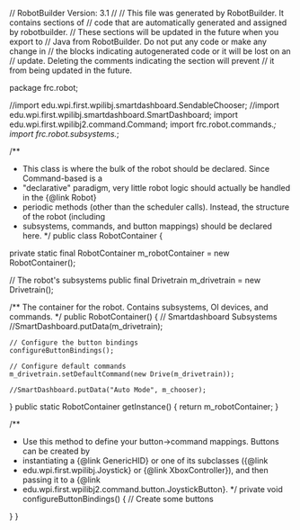 // RobotBuilder Version: 3.1
//
// This file was generated by RobotBuilder. It contains sections of
// code that are automatically generated and assigned by robotbuilder.
// These sections will be updated in the future when you export to
// Java from RobotBuilder. Do not put any code or make any change in
// the blocks indicating autogenerated code or it will be lost on an
// update. Deleting the comments indicating the section will prevent
// it from being updated in the future.

package frc.robot;

//import edu.wpi.first.wpilibj.smartdashboard.SendableChooser;
//import edu.wpi.first.wpilibj.smartdashboard.SmartDashboard;
import edu.wpi.first.wpilibj2.command.Command;
import frc.robot.commands.*;
import frc.robot.subsystems.*;


/**
 * This class is where the bulk of the robot should be declared. Since Command-based is a
 * "declarative" paradigm, very little robot logic should actually be handled in the {@link Robot}
 * periodic methods (other than the scheduler calls). Instead, the structure of the robot (including
 * subsystems, commands, and button mappings) should be declared here.
 */
public class RobotContainer {

  private static final RobotContainer m_robotContainer = new RobotContainer();

  // The robot's subsystems
  public final Drivetrain m_drivetrain = new Drivetrain();

  /** The container for the robot. Contains subsystems, OI devices, and commands. */
  public RobotContainer() {
    // Smartdashboard Subsystems
    //SmartDashboard.putData(m_drivetrain);

    // Configure the button bindings
    configureButtonBindings();

    // Configure default commands
    m_drivetrain.setDefaultCommand(new Drive(m_drivetrain));
   
    //SmartDashboard.putData("Auto Mode", m_chooser);    
  }
  public static RobotContainer getInstance() {
    return m_robotContainer;
  }

  /**
   * Use this method to define your button->command mappings. Buttons can be created by
   * instantiating a {@link GenericHID} or one of its subclasses ({@link
   * edu.wpi.first.wpilibj.Joystick} or {@link XboxController}), and then passing it to a {@link
   * edu.wpi.first.wpilibj2.command.button.JoystickButton}.
   */
  private void configureButtonBindings() {
    // Create some buttons

  }
}
